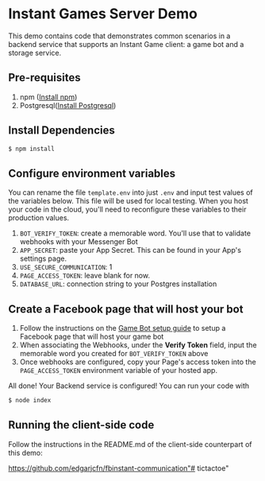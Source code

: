# Instant Games Server Demo

This demo contains code that demonstrates common scenarios in a backend service that supports an Instant Game client: a game bot and a storage service.

## Pre-requisites
1. npm ([Install npm](https://docs.npmjs.com/cli/install))
1. Postgresql([Install Postgresql](https://www.postgresql.org/download/))


## Install Dependencies
```bash
$ npm install
```

## Configure environment variables
You can rename the file `template.env` into just `.env` and input test values of the variables below. This file will be used for local testing. When you host your code in the cloud, you'll need to reconfigure these variables to their production values.

1. `BOT_VERIFY_TOKEN`: create a memorable word. You'll use that to validate webhooks with your Messenger Bot
1. `APP_SECRET`: paste your App Secret. This can be found in your App's settings page.
1. `USE_SECURE_COMMUNICATION`: 1
1. `PAGE_ACCESS_TOKEN`: leave blank for now.
1. `DATABASE_URL`: connection string to your Postgres installation


## Create a Facebook page that will host your bot

1. Follow the instructions on the [Game Bot setup guide](https://developers.facebook.com/docs/games/instant-games/getting-started/bot-setup) to setup a Facebook page that will host your game bot
1. When associating the Webhooks, under the **Verify Token** field, input the memorable word you created for `BOT_VERIFY_TOKEN` above
1. Once webhooks are configured, copy your Page's access token into the `PAGE_ACCESS_TOKEN` environment variable of your hosted app.

All done! Your Backend service is configured!
You can run your code with

```bash
$ node index
```

## Running the client-side code
Follow the instructions in the README.md of the client-side counterpart of this demo:

https://github.com/edgarjcfn/fbinstant-communication"# tictactoe" 
